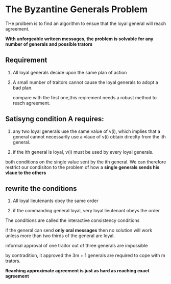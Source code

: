 # The Byzantine Generals Problem

THe prolbem is to find an algorithm to ensue that the loyal general will reach agreement. 

**With unforgeable writeen messages, the problem is solvable for any number of generals and possible trators**

## Requirement

1. All loyal generals decide upon the same plan of action

2. A small number of traitors cannot cause the loyal generals to adopt a bad plan.

    compare with the first one,this reqirement needs a robust method to reach agreement. 


## Satisyng condition A requires:

1. any two loyal generals use the same value of v(i),  which implies that a general cannot necessarily use a vlaue of v(i)
obtain direclty from the ith general. 

2. if the ith general is loyal, v(i) must be used by every loyal generals. 


both conditions on the single value sent by the ith general. We can therefore restrict our condisiton to the problem of how a **single generals sends his vlaue to the others**

## rewrite the conditions

1. All loyal lieutenants obey the same order

2. if the commanding general loyal, very loyal lieutenant obeys the order

The conditions are called the interactive consistency conditions

if the general can send **only oral messages** then no solution will work unless more than two thirds of the general are loyal. 

informal approval of one traitor out of three generals are impossible

by contradition, it approved the 3m + 1 generals are required to cope with m trators.

**Reaching approximate agreement is just as hard as reaching exact agreement**
